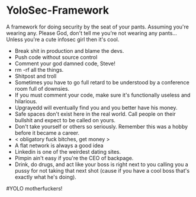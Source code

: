 # YoloSec-Framework
A framework for doing security by the seat of your pants.  Assuming you're wearing any.  Please God, don't tell me you're not wearing any pants...  Unless you're a cute infosec girl then it's cool. 

- Break shit in production and blame the devs.
- Push code without source control
- Comment your god damned code, Steve!
- rm -rf all the things.  
- Shitpost and troll
- Sometimes you have to go full retard to be understood by a conference room full of downsies.
- If you must comment your code, make sure it's functionally useless and hilarious.
- Upgrayedd will eventually find you and you better have his money.
- Safe spaces don't exist here in the real world.  Call people on their bullshit and expect to be called on yours.
- Don't take yourself or others so seriously.  Remember this was a hobby before it became a career.
- < obligatory fuck bitches, get money >
- A flat network is always a good idea
- Linkedin is one of the weirdest dating sites.
- Pimpin ain't easy if you're the CEO of backpage.
- Drink, do drugs, and act like your boss is right next to you calling you a pussy for not taking that next shot (cause if you have a cool boss that's exactly what he's doing).

#YOLO motherfuckers!
